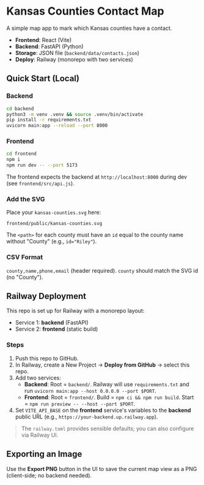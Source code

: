 # Kansas Counties Contact Map

A simple map app to mark which Kansas counties have a contact.

- **Frontend**: React (Vite)
- **Backend**: FastAPI (Python)
- **Storage**: JSON file (`backend/data/contacts.json`)
- **Deploy**: Railway (monorepo with two services)

## Quick Start (Local)

### Backend
```bash
cd backend
python3 -m venv .venv && source .venv/bin/activate
pip install -r requirements.txt
uvicorn main:app --reload --port 8000
```

### Frontend
```bash
cd frontend
npm i
npm run dev -- --port 5173
```

The frontend expects the backend at `http://localhost:8000` during dev (see `frontend/src/api.js`).

### Add the SVG
Place your `kansas-counties.svg` here:
```
frontend/public/kansas-counties.svg
```
The `<path>` for each county must have an `id` equal to the county name without "County" (e.g., `id="Riley"`).

### CSV Format
`county,name,phone,email` (header required). `county` should match the SVG id (no "County").

## Railway Deployment

This repo is set up for Railway with a monorepo layout:
- Service 1: **backend** (FastAPI)
- Service 2: **frontend** (static build)

### Steps
1. Push this repo to GitHub.
2. In Railway, create a New Project → **Deploy from GitHub** → select this repo.
3. Add two services:
   - **Backend**: Root = `backend/`. Railway will use `requirements.txt` and run `uvicorn main:app --host 0.0.0.0 --port $PORT`.
   - **Frontend**: Root = `frontend/`. Build = `npm ci && npm run build`. Start = `npm run preview -- --host --port $PORT`.
4. Set `VITE_API_BASE` on the **frontend** service's variables to the **backend** public URL (e.g., `https://your-backend.up.railway.app`).

> The `railway.toml` provides sensible defaults; you can also configure via Railway UI.

## Exporting an Image
Use the **Export PNG** button in the UI to save the current map view as a PNG (client-side; no backend needed).
